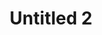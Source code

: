 ---
layout: individual_work_layout
categories: visualArt
title: Untitled 2
year: "2019"
materials: Risograph prints in staple bound book
dimensions: 6" x 8.5"
images: https://cdn.sanity.io/images/0qqw8usd/production/5ba6850825f81797652cdd0e9cfa2d82d26ad3cc-1665x2130.jpg?w=1536&fit=max&auto=format
---